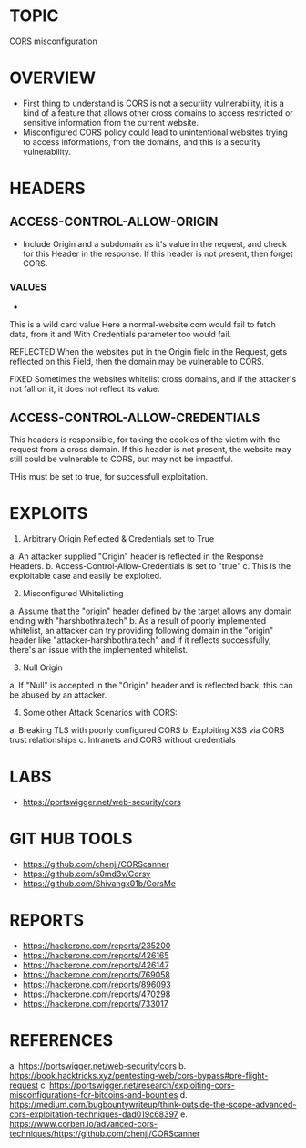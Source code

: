 # TOPIC
CORS misconfiguration

# OVERVIEW
- First thing to understand is CORS is not a securiity vulnerability, it is a kind of a feature that allows other 
cross domains to access restricted or sensitive information from the current website.
- Misconfigured CORS policy could lead to unintentional websites trying to access informations, from the domains, and
this is a security vulnerability.

# HEADERS
## ACCESS-CONTROL-ALLOW-ORIGIN
- Include Origin and a subdomain as it's value in the request, and check for this Header in the response.
If this header is not present, then forget CORS.

### VALUES
*
This is a wild card value
Here a normal-website.com would fail to fetch data, from it and With Credentials parameter too  would fail.

REFLECTED
When the websites put in the Origin field in the Request, gets reflected on this Field, then the domain may be vulnerable to CORS.

FIXED
Sometimes the websites whitelist cross domains, and if the attacker's not fall on it, it does not reflect its value.

## ACCESS-CONTROL-ALLOW-CREDENTIALS

This headers is responsible, for taking the cookies of the victim with the request from a cross domain.
If this header is not present, the website may still could be vulnerable to CORS, but may not be impactful.

THis must be set to true, for successfull exploitation.

# EXPLOITS
1. Arbitrary Origin Reflected & Credentials set to True

a. An attacker supplied "Origin" header is reflected in the Response Headers.
b. Access-Control-Allow-Credentials is set to "true"
c. This is the exploitable case and easily be exploited. 


2. Misconfigured Whitelisting

a. Assume that the "origin" header defined by the target allows any domain ending with "harshbothra.tech"
b. As a result of poorly implemented whitelist, an attacker can try providing following domain in the "origin" header like "attacker-harshbothra.tech" and if it reflects successfully, there's an issue with the implemented whitelist.

3. Null Origin 

a. If "Null" is accepted in the "Origin" header and is reflected back, this can be abused by an attacker. 


4. Some other Attack Scenarios with CORS: 

a. Breaking TLS with poorly configured CORS
b. Exploiting XSS via CORS trust relationships
c. Intranets and CORS without credentials

# LABS
- https://portswigger.net/web-security/cors

# GIT HUB TOOLS
- https://github.com/chenjj/CORScanner
- https://github.com/s0md3v/Corsy
- https://github.com/Shivangx01b/CorsMe

# REPORTS
- https://hackerone.com/reports/235200
- https://hackerone.com/reports/426165
- https://hackerone.com/reports/426147
- https://hackerone.com/reports/769058
- https://hackerone.com/reports/896093
- https://hackerone.com/reports/470298
- https://hackerone.com/reports/733017

# REFERENCES
a. https://portswigger.net/web-security/cors
b. https://book.hacktricks.xyz/pentesting-web/cors-bypass#pre-flight-request
c. https://portswigger.net/research/exploiting-cors-misconfigurations-for-bitcoins-and-bounties
d. https://medium.com/bugbountywriteup/think-outside-the-scope-advanced-cors-exploitation-techniques-dad019c68397
e. https://www.corben.io/advanced-cors-techniques/https://github.com/chenjj/CORScanner

